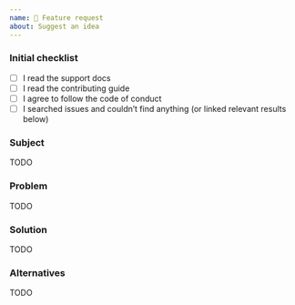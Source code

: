 ```yaml
---
name: 🚀 Feature request
about: Suggest an idea
---
```


<!--
  Feat: please check the needed checkboxes ([ ] -> [x]) and fill out the TODOs.
  Leave the comments as they are: they won’t show on GitHub.
-->

### Initial checklist

*   [ ] I read the support docs <!-- https://github.com/vfile/.github/blob/main/support.md -->
*   [ ] I read the contributing guide <!-- https://github.com/vfile/.github/blob/main/contributing.md -->
*   [ ] I agree to follow the code of conduct <!-- https://github.com/vfile/.github/blob/main/code-of-conduct.md -->
*   [ ] I searched issues and couldn’t find anything (or linked relevant results below) <!-- https://github.com/search?q=user%3Avfile&type=Issues -->

### Subject

<!--
  Describe your issue here.

  Some general tips:
  - Is this really a problem?
  - Is this a problem here?
-->

TODO

### Problem

<!-- Please describe the problem you are trying to solve here. -->

TODO

### Solution

<!-- What should happen? Please describe the desired behavior. -->

TODO

### Alternatives

<!-- What are the alternative solutions? Can this be solved in a different way? -->

TODO
